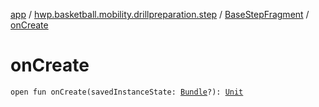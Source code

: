 [app](../../index.md) / [hwp.basketball.mobility.drillpreparation.step](../index.md) / [BaseStepFragment](index.md) / [onCreate](.)

# onCreate

`open fun onCreate(savedInstanceState: `[`Bundle`](https://developer.android.com/reference/android/os/Bundle.html)`?): `[`Unit`](https://kotlinlang.org/api/latest/jvm/stdlib/kotlin/-unit/index.html)